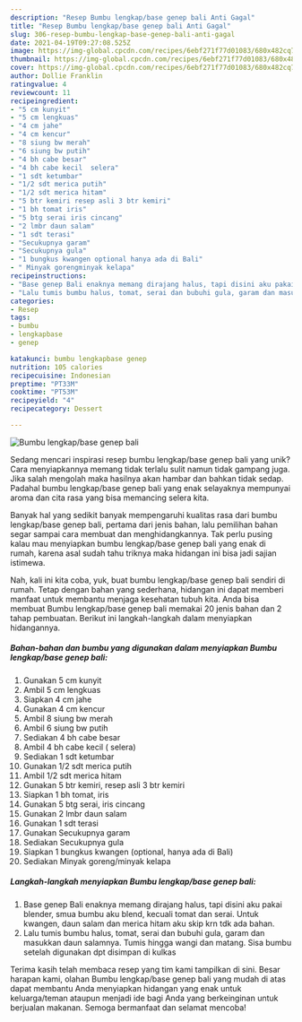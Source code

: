 ```yaml
---
description: "Resep Bumbu lengkap/base genep bali Anti Gagal"
title: "Resep Bumbu lengkap/base genep bali Anti Gagal"
slug: 306-resep-bumbu-lengkap-base-genep-bali-anti-gagal
date: 2021-04-19T09:27:08.525Z
image: https://img-global.cpcdn.com/recipes/6ebf271f77d01083/680x482cq70/bumbu-lengkapbase-genep-bali-foto-resep-utama.jpg
thumbnail: https://img-global.cpcdn.com/recipes/6ebf271f77d01083/680x482cq70/bumbu-lengkapbase-genep-bali-foto-resep-utama.jpg
cover: https://img-global.cpcdn.com/recipes/6ebf271f77d01083/680x482cq70/bumbu-lengkapbase-genep-bali-foto-resep-utama.jpg
author: Dollie Franklin
ratingvalue: 4
reviewcount: 11
recipeingredient:
- "5 cm kunyit"
- "5 cm lengkuas"
- "4 cm jahe"
- "4 cm kencur"
- "8 siung bw merah"
- "6 siung bw putih"
- "4 bh cabe besar"
- "4 bh cabe kecil  selera"
- "1 sdt ketumbar"
- "1/2 sdt merica putih"
- "1/2 sdt merica hitam"
- "5 btr kemiri resep asli 3 btr kemiri"
- "1 bh tomat iris"
- "5 btg serai iris cincang"
- "2 lmbr daun salam"
- "1 sdt terasi"
- "Secukupnya garam"
- "Secukupnya gula"
- "1 bungkus kwangen optional hanya ada di Bali"
- " Minyak gorengminyak kelapa"
recipeinstructions:
- "Base genep Bali enaknya memang dirajang halus, tapi disini aku pakai blender, smua bumbu aku blend, kecuali tomat dan serai. Untuk kwangen, daun salam dan merica hitam aku skip krn tdk ada bahan."
- "Lalu tumis bumbu halus, tomat, serai dan bubuhi gula, garam dan masukkan daun salamnya. Tumis hingga wangi dan matang. Sisa bumbu setelah digunakan dpt disimpan di kulkas"
categories:
- Resep
tags:
- bumbu
- lengkapbase
- genep

katakunci: bumbu lengkapbase genep 
nutrition: 105 calories
recipecuisine: Indonesian
preptime: "PT33M"
cooktime: "PT53M"
recipeyield: "4"
recipecategory: Dessert

---
```



![Bumbu lengkap/base genep bali](https://img-global.cpcdn.com/recipes/6ebf271f77d01083/680x482cq70/bumbu-lengkapbase-genep-bali-foto-resep-utama.jpg)

Sedang mencari inspirasi resep bumbu lengkap/base genep bali yang unik? Cara menyiapkannya memang tidak terlalu sulit namun tidak gampang juga. Jika salah mengolah maka hasilnya akan hambar dan bahkan tidak sedap. Padahal bumbu lengkap/base genep bali yang enak selayaknya mempunyai aroma dan cita rasa yang bisa memancing selera kita.



Banyak hal yang sedikit banyak mempengaruhi kualitas rasa dari bumbu lengkap/base genep bali, pertama dari jenis bahan, lalu pemilihan bahan segar sampai cara membuat dan menghidangkannya. Tak perlu pusing kalau mau menyiapkan bumbu lengkap/base genep bali yang enak di rumah, karena asal sudah tahu triknya maka hidangan ini bisa jadi sajian istimewa.


Nah, kali ini kita coba, yuk, buat bumbu lengkap/base genep bali sendiri di rumah. Tetap dengan bahan yang sederhana, hidangan ini dapat memberi manfaat untuk membantu menjaga kesehatan tubuh kita. Anda bisa membuat Bumbu lengkap/base genep bali memakai 20 jenis bahan dan 2 tahap pembuatan. Berikut ini langkah-langkah dalam menyiapkan hidangannya.

<!--inarticleads1-->

##### Bahan-bahan dan bumbu yang digunakan dalam menyiapkan Bumbu lengkap/base genep bali:

1. Gunakan 5 cm kunyit
1. Ambil 5 cm lengkuas
1. Siapkan 4 cm jahe
1. Gunakan 4 cm kencur
1. Ambil 8 siung bw merah
1. Ambil 6 siung bw putih
1. Sediakan 4 bh cabe besar
1. Ambil 4 bh cabe kecil ( selera)
1. Sediakan 1 sdt ketumbar
1. Gunakan 1/2 sdt merica putih
1. Ambil 1/2 sdt merica hitam
1. Gunakan 5 btr kemiri, resep asli 3 btr kemiri
1. Siapkan 1 bh tomat, iris
1. Gunakan 5 btg serai, iris cincang
1. Gunakan 2 lmbr daun salam
1. Gunakan 1 sdt terasi
1. Gunakan Secukupnya garam
1. Sediakan Secukupnya gula
1. Siapkan 1 bungkus kwangen (optional, hanya ada di Bali)
1. Sediakan  Minyak goreng/minyak kelapa




<!--inarticleads2-->

##### Langkah-langkah menyiapkan Bumbu lengkap/base genep bali:

1. Base genep Bali enaknya memang dirajang halus, tapi disini aku pakai blender, smua bumbu aku blend, kecuali tomat dan serai. Untuk kwangen, daun salam dan merica hitam aku skip krn tdk ada bahan.
1. Lalu tumis bumbu halus, tomat, serai dan bubuhi gula, garam dan masukkan daun salamnya. Tumis hingga wangi dan matang. Sisa bumbu setelah digunakan dpt disimpan di kulkas




Terima kasih telah membaca resep yang tim kami tampilkan di sini. Besar harapan kami, olahan Bumbu lengkap/base genep bali yang mudah di atas dapat membantu Anda menyiapkan hidangan yang enak untuk keluarga/teman ataupun menjadi ide bagi Anda yang berkeinginan untuk berjualan makanan. Semoga bermanfaat dan selamat mencoba!
